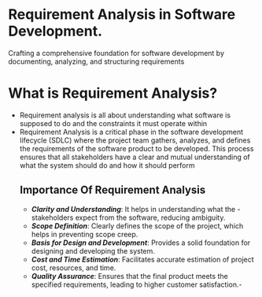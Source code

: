 # Requirement Analysis in Software Development.
Crafting a comprehensive foundation for software development by documenting, analyzing, and structuring requirements

# What is Requirement Analysis?
- Requirement analysis is all about understanding what software is supposed to do and the constraints it must operate within
- Requirement Analysis is a critical phase in the software development lifecycle (SDLC) where the project team gathers, analyzes, and defines the requirements of the software product to be developed. This process ensures that all stakeholders have a clear and mutual understanding of what the system should do and how it should perform
    ## Importance Of Requirement Analysis
    - _**Clarity and Understanding**_: It helps in understanding what the - stakeholders expect from the software, reducing ambiguity.
    - _**Scope Definition**_: Clearly defines the scope of the project, which helps in preventing scope creep.
    - _**Basis for Design and Development**_: Provides a solid foundation for designing and developing the system.
    - _**Cost and Time Estimation**_: Facilitates accurate estimation of project cost, resources, and time.
    - _**Quality Assurance**_: Ensures that the final product meets the specified requirements, leading to higher customer satisfaction.- 